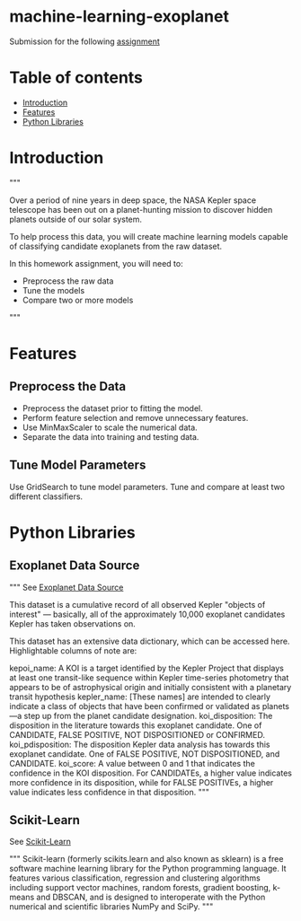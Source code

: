 # machine-learning-exoplanet

Submission for the following [assignment](https://mindful-conscience-812198.netlify.app/21-machine-learning/homework/exoplanet/)

Table of contents
=================

<!--ts-->
   * [Introduction](#Introduction)
   * [Features](#Features)
   * [Python Libraries](#Python-Libraries)
<!--te-->

# Introduction

"""

Over a period of nine years in deep space, the NASA Kepler space telescope has been out on a planet-hunting mission to discover hidden planets outside of our solar system.

To help process this data, you will create machine learning models capable of classifying candidate exoplanets from the raw dataset.

In this homework assignment, you will need to:

* Preprocess the raw data
* Tune the models
* Compare two or more models

"""

# Features

## Preprocess the Data

* Preprocess the dataset prior to fitting the model.
* Perform feature selection and remove unnecessary features.
* Use MinMaxScaler to scale the numerical data.
* Separate the data into training and testing data.

## Tune Model Parameters
Use GridSearch to tune model parameters.
Tune and compare at least two different classifiers.

# Python Libraries

## Exoplanet Data Source

"""
See [Exoplanet Data Source](https://www.kaggle.com/nasa/kepler-exoplanet-search-results)

This dataset is a cumulative record of all observed Kepler "objects of interest" — basically, all of the approximately 10,000 exoplanet candidates Kepler has taken observations on.

This dataset has an extensive data dictionary, which can be accessed here. Highlightable columns of note are:

kepoi_name: A KOI is a target identified by the Kepler Project that displays at least one transit-like sequence within Kepler time-series photometry that appears to be of astrophysical origin and initially consistent with a planetary transit hypothesis
kepler_name: [These names] are intended to clearly indicate a class of objects that have been confirmed or validated as planets—a step up from the planet candidate designation.
koi_disposition: The disposition in the literature towards this exoplanet candidate. One of CANDIDATE, FALSE POSITIVE, NOT DISPOSITIONED or CONFIRMED.
koi_pdisposition: The disposition Kepler data analysis has towards this exoplanet candidate. One of FALSE POSITIVE, NOT DISPOSITIONED, and CANDIDATE.
koi_score: A value between 0 and 1 that indicates the confidence in the KOI disposition. For CANDIDATEs, a higher value indicates more confidence in its disposition, while for FALSE POSITIVEs, a higher value indicates less confidence in that disposition.
"""

## Scikit-Learn

See [Scikit-Learn](https://en.wikipedia.org/wiki/Scikit-learn)

"""
Scikit-learn (formerly scikits.learn and also known as sklearn) is a free software machine learning library for the Python programming language. It features various classification, regression and clustering algorithms including support vector machines, random forests, gradient boosting, k-means and DBSCAN, and is designed to interoperate with the Python numerical and scientific libraries NumPy and SciPy.
"""

